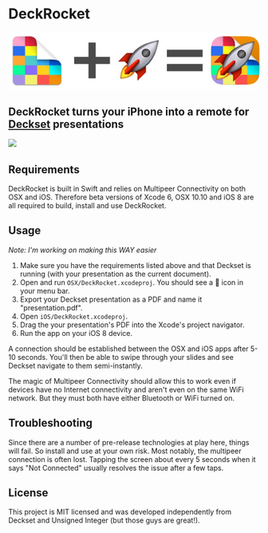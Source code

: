 # DeckRocket

![](design/math.jpg)

## DeckRocket turns your iPhone into a remote for [Deckset](http://decksetapp.com) presentations

![](deckrocket.gif)

## Requirements

DeckRocket is built in Swift and relies on Multipeer Connectivity on both OSX and iOS. Therefore beta versions of Xcode 6, OSX 10.10 and iOS 8 are all required to build, install and use DeckRocket.

## Usage

*Note: I'm working on making this WAY easier*

1. Make sure you have the requirements listed above and that Deckset is running (with your presentation as the current document).
2. Open and run `OSX/DeckRocket.xcodeproj`. You should see a :rocket: icon in your menu bar.
3. Export your Deckset presentation as a PDF and name it "presentation.pdf".
4. Open `iOS/DeckRocket.xcodeproj`.
5. Drag the your presentation's PDF into the Xcode's project navigator.
6. Run the app on your iOS 8 device.

A connection should be established between the OSX and iOS apps after 5-10 seconds. You'll then be able to swipe through your slides and see Deckset navigate to them semi-instantly.

The magic of Multipeer Connectivity should allow this to work even if devices have no Internet connectivity and aren't even on the same WiFi network. But they must both have either Bluetooth or WiFi turned on.

## Troubleshooting

Since there are a number of pre-release technologies at play here, things will fail. So install and use at your own risk. Most notably, the multipeer connection is often lost. Tapping the screen about every 5 seconds when it says "Not Connected" usually resolves the issue after a few taps.

## License

This project is MIT licensed and was developed independently from Deckset and Unsigned Integer (but those guys are great!).
